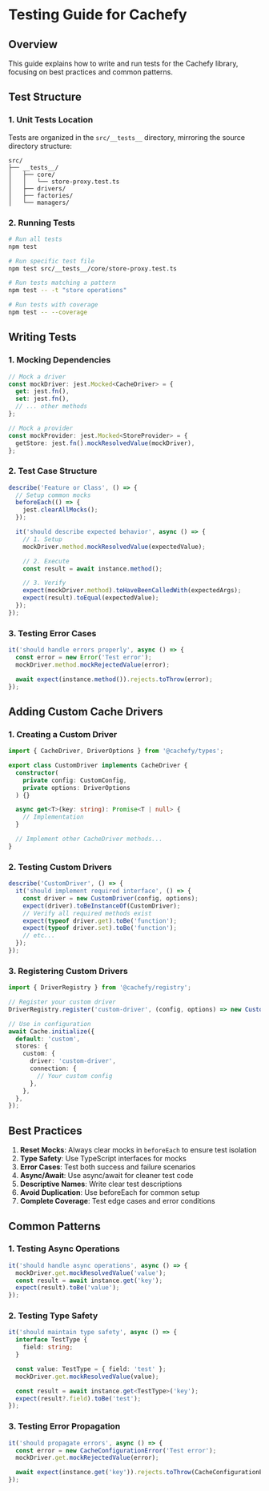 # Testing Guide for Cachefy

## Overview

This guide explains how to write and run tests for the Cachefy library, focusing on best practices
and common patterns.

## Test Structure

### 1. Unit Tests Location

Tests are organized in the `src/__tests__` directory, mirroring the source directory structure:

```
src/
├── __tests__/
│   ├── core/
│   │   └── store-proxy.test.ts
│   ├── drivers/
│   ├── factories/
│   └── managers/
```

### 2. Running Tests

```bash
# Run all tests
npm test

# Run specific test file
npm test src/__tests__/core/store-proxy.test.ts

# Run tests matching a pattern
npm test -- -t "store operations"

# Run tests with coverage
npm test -- --coverage
```

## Writing Tests

### 1. Mocking Dependencies

```typescript
// Mock a driver
const mockDriver: jest.Mocked<CacheDriver> = {
  get: jest.fn(),
  set: jest.fn(),
  // ... other methods
};

// Mock a provider
const mockProvider: jest.Mocked<StoreProvider> = {
  getStore: jest.fn().mockResolvedValue(mockDriver),
};
```

### 2. Test Case Structure

```typescript
describe('Feature or Class', () => {
  // Setup common mocks
  beforeEach(() => {
    jest.clearAllMocks();
  });

  it('should describe expected behavior', async () => {
    // 1. Setup
    mockDriver.method.mockResolvedValue(expectedValue);

    // 2. Execute
    const result = await instance.method();

    // 3. Verify
    expect(mockDriver.method).toHaveBeenCalledWith(expectedArgs);
    expect(result).toEqual(expectedValue);
  });
});
```

### 3. Testing Error Cases

```typescript
it('should handle errors properly', async () => {
  const error = new Error('Test error');
  mockDriver.method.mockRejectedValue(error);

  await expect(instance.method()).rejects.toThrow(error);
});
```

## Adding Custom Cache Drivers

### 1. Creating a Custom Driver

```typescript
import { CacheDriver, DriverOptions } from '@cachefy/types';

export class CustomDriver implements CacheDriver {
  constructor(
    private config: CustomConfig,
    private options: DriverOptions
  ) {}

  async get<T>(key: string): Promise<T | null> {
    // Implementation
  }

  // Implement other CacheDriver methods...
}
```

### 2. Testing Custom Drivers

```typescript
describe('CustomDriver', () => {
  it('should implement required interface', () => {
    const driver = new CustomDriver(config, options);
    expect(driver).toBeInstanceOf(CustomDriver);
    // Verify all required methods exist
    expect(typeof driver.get).toBe('function');
    expect(typeof driver.set).toBe('function');
    // etc...
  });
});
```

### 3. Registering Custom Drivers

```typescript
import { DriverRegistry } from '@cachefy/registry';

// Register your custom driver
DriverRegistry.register('custom-driver', (config, options) => new CustomDriver(config, options));

// Use in configuration
await Cache.initialize({
  default: 'custom',
  stores: {
    custom: {
      driver: 'custom-driver',
      connection: {
        // Your custom config
      },
    },
  },
});
```

## Best Practices

1. **Reset Mocks**: Always clear mocks in `beforeEach` to ensure test isolation
2. **Type Safety**: Use TypeScript interfaces for mocks
3. **Error Cases**: Test both success and failure scenarios
4. **Async/Await**: Use async/await for cleaner test code
5. **Descriptive Names**: Write clear test descriptions
6. **Avoid Duplication**: Use beforeEach for common setup
7. **Complete Coverage**: Test edge cases and error conditions

## Common Patterns

### 1. Testing Async Operations

```typescript
it('should handle async operations', async () => {
  mockDriver.get.mockResolvedValue('value');
  const result = await instance.get('key');
  expect(result).toBe('value');
});
```

### 2. Testing Type Safety

```typescript
it('should maintain type safety', async () => {
  interface TestType {
    field: string;
  }

  const value: TestType = { field: 'test' };
  mockDriver.get.mockResolvedValue(value);

  const result = await instance.get<TestType>('key');
  expect(result?.field).toBe('test');
});
```

### 3. Testing Error Propagation

```typescript
it('should propagate errors', async () => {
  const error = new CacheConfigurationError('Test error');
  mockDriver.get.mockRejectedValue(error);

  await expect(instance.get('key')).rejects.toThrow(CacheConfigurationError);
});
```

